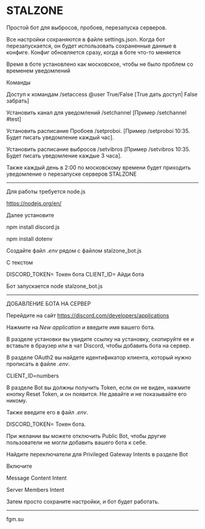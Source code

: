 # STALZONE

Простой бот для выбросов, пробоев, перезапуска серверов.

Все настройки сохраняются в файле settings.json. Когда бот перезапускается, он будет использовать сохраненные данные в конфиге. Конфиг обновляется сразу, когда в боте что-то меняется

Время в боте установлено как московское, чтобы не было проблем со временем уведомлений

Команды 

 Доступ к командам /setaccess @user True/False [True дать доступ| False забрать]

Установить канал для уведомлений /setchannel [Пример /setchannel #test]

Установить расписание Пробоев /setproboi. [Пример /setproboi 10:35. Будет писать уведомление каждый час].

Установить расписание выбросов /setvibros [Пример /setvibros 10:35. Будет писать уведомление каждые 3 часа].

Также каждый день в 2:00 по московскому времени будет приходить уведомление о перезапуске серверов STALZONE

-------------------------------------------------------------

Для работы требуется node.js 

https://nodejs.org/en/

Далее установите 

npm install discord.js

npm install dotenv

Создайте файл *.env* рядом с файлом stalzone_bot.js

С текстом 

DISCORD_TOKEN= Токен бота
CLIENT_ID= Айди бота

Бот запускается node stalzone_bot.js

--------------------------------------------------------------

ДОБАВЛЕНИЕ БОТА НА СЕРВЕР

Перейдите на сайт https://discord.com/developers/applications

Нажмите на *New application* и введите имя вашего бота.

В разделе установки вы увидите ссылку на установку, скопируйте ее и вставьте в браузер или в чат Discord, чтобы добавить бота на сервер.


В разделе OAuth2 вы найдете идентификатор клиента, который нужно прописать в файле *.env*. 

CLIENT_ID=numbers

В разделе Bot вы должны получить Token, если он не виден, нажмите кнопку Reset Token, и он появится. Не давайте и не показывайте его никому.

Также введите его в файл *.env*.

DISCORD_TOKEN= Токен бота.

При желании вы можете отключить Public Bot, чтобы другие пользователи не могли добавить вашего бота к себе.

Найдите переключатели для Privileged Gateway Intents в разделе Bot

Включите

Message Content Intent

Server Members Intent

Затем просто сохраните настройки, и бот будет работать.

--------------------------------------------------------------


fgm.su
